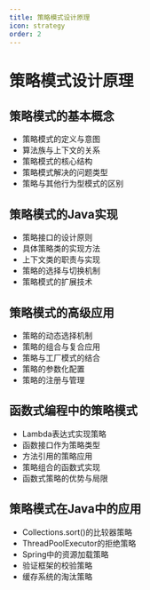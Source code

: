 ```yaml
---
title: 策略模式设计原理
icon: strategy
order: 2
---
```


# 策略模式设计原理

## 策略模式的基本概念

- 策略模式的定义与意图
- 算法族与上下文的关系
- 策略模式的核心结构
- 策略模式解决的问题类型
- 策略与其他行为型模式的区别

## 策略模式的Java实现

- 策略接口的设计原则
- 具体策略类的实现方法
- 上下文类的职责与实现
- 策略的选择与切换机制
- 策略模式的扩展技术

## 策略模式的高级应用

- 策略的动态选择机制
- 策略的组合与复合应用
- 策略与工厂模式的结合
- 策略的参数化配置
- 策略的注册与管理

## 函数式编程中的策略模式

- Lambda表达式实现策略
- 函数接口作为策略类型
- 方法引用的策略应用
- 策略组合的函数式实现
- 函数式策略的优势与局限

## 策略模式在Java中的应用

- Collections.sort()的比较器策略
- ThreadPoolExecutor的拒绝策略
- Spring中的资源加载策略
- 验证框架的校验策略
- 缓存系统的淘汰策略
